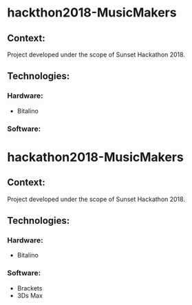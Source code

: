 # hackthon2018-MusicMakers

## Context:
Project developed under the scope of Sunset Hackathon 2018. 

## Technologies: 
### Hardware: 
* Bitalino

### Software: 
# hackathon2018-MusicMakers
 ## Context:
Project developed under the scope of Sunset Hackathon 2018. 
 ## Technologies: 
### Hardware: 
* Bitalino
 ### Software: 
* Brackets
* 3Ds Max
